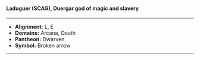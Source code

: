 #### Laduguer (SCAG), Duergar god of magic and slavery
___

- **Alignment:** L, E
- **Domains:** Arcana, Death
- **Pantheon:** Dwarven
- **Symbol:** Broken arrow
___
